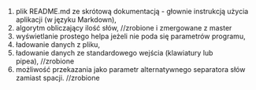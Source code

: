 1. plik README.md ze skrótową dokumentacją - głownie instrukcją
użycia aplikacji (w języku Markdown),
2. algorytm obliczający ilość słów,                             //zrobione i zmergowane z master
3. wyświetlanie prostego helpa jeżeli nie poda się parametrów
programu,
4. ładowanie danych z pliku,
5. ładowanie danych ze standardowego wejścia (klawiatury lub    
pipea), //zrobione
6. możliwość przekazania jako parametr alternatywnego separatora 
słów zamiast spacji. //zrobione
